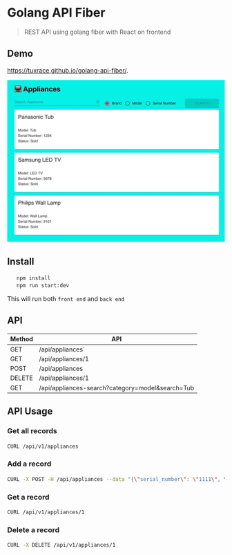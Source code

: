 # Golang API Fiber
> REST API using golang fiber with React on frontend

## Demo
https://tuxrace.github.io/golang-api-fiber/.

![screen](./screen.gif "Screen")

## Install
```bash
   npm install
   npm run start:dev
```
This will run both `front end` and `back end`

## API
| Method   |      API               |
|----------|------------------------|
| GET      |  /api/appliances`      |
| GET      |    /api/appliances/1   |
| POST     | /api/appliances        |
| DELETE   | /api/appliances/1      |
| GET      | /api/appliances-search?category=model&search=Tub |

## API Usage

### Get all records
```bash
CURL /api/v1/appliances
```

### Add a record
```bash
CURL -X POST -H /api/appliances --data "{\"serial_number\": \"1111\", \"brand\": \"Mayer\", \"model\": \"Gas Range\"}" /api/v1/appliances
```

### Get a record
```bash
CURL /api/v1/appliances/1
```

### Delete a record
```bash
CURL -X DELETE /api/v1/appliances/1
```